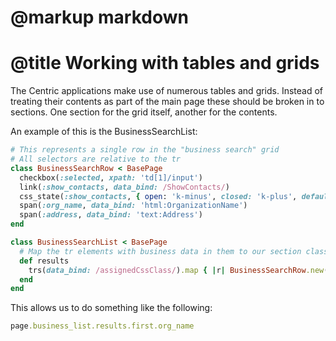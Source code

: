 # @markup markdown
# @title Working with tables and grids
The Centric applications make use of numerous tables and grids. Instead of treating their contents as part of the main page these should be broken in to sections.  One section for the grid itself, another for the contents.

An example of this is the BusinessSearchList:

```ruby
# This represents a single row in the "business search" grid
# All selectors are relative to the tr
class BusinessSearchRow < BasePage
  checkbox(:selected, xpath: 'td[1]/input')
  link(:show_contacts, data_bind: /ShowContacts/)
  css_state(:show_contacts, { open: 'k-minus', closed: 'k-plus', default: :closed })
  span(:org_name, data_bind: 'html:OrganizationName')
  span(:address, data_bind: 'text:Address')
end

class BusinessSearchList < BasePage
  # Map the tr elements with business data in them to our section class
  def results
    trs(data_bind: /assignedCssClass/).map { |r| BusinessSearchRow.new(r) }
  end
end
```

This allows us to do something like the following:

```Ruby
page.business_list.results.first.org_name
```
